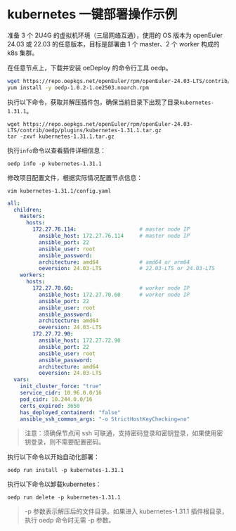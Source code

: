 

# kubernetes 一键部署操作示例

准备 3 个 2U4G 的虚拟机环境（三层网络互通），使用的 OS 版本为 openEuler 24.03 或 22.03 的任意版本，目标是部署由 1 个 master、2 个 worker 构成的 k8s 集群。

在任意节点上，下载并安装 oeDeploy 的命令行工具 oedp。

````bash
wget https://repo.oepkgs.net/openEuler/rpm/openEuler-24.03-LTS/contrib/oedp/noarch/oedp-1.0.2-1.oe2503.noarch.rpm
yum install -y oedp-1.0.2-1.oe2503.noarch.rpm
````

执行以下命令，获取并解压插件包，确保当前目录下出现了目录`kubernetes-1.31.1`。

```shell
wget https://repo.oepkgs.net/openEuler/rpm/openEuler-24.03-LTS/contrib/oedp/plugins/kubernetes-1.31.1.tar.gz
tar -zxvf kubernetes-1.31.1.tar.gz
```

执行`info`命令以查看插件详细信息：

```shell
oedp info -p kubernetes-1.31.1
```

修改项目配置文件，根据实际情况配置节点信息：

```shell
vim kubernetes-1.31.1/config.yaml
```

````yaml
all:
  children:
    masters:
      hosts:
        172.27.76.114:                    # master node IP
          ansible_host: 172.27.76.114     # master node IP
          ansible_port: 22
          ansible_user: root
          ansible_password:
          architecture: amd64             # amd64 or arm64
          oeversion: 24.03-LTS            # 22.03-LTS or 24.03-LTS
    workers:
      hosts:
        172.27.70.60:                     # worker node IP
          ansible_host: 172.27.70.60      # worker node IP
          ansible_port: 22
          ansible_user: root
          ansible_password:
          architecture: amd64
          oeversion: 24.03-LTS
        172.27.72.90:
          ansible_host: 172.27.72.90
          ansible_port: 22
          ansible_user: root
          ansible_password:
          architecture: amd64
          oeversion: 24.03-LTS
  vars:
    init_cluster_force: "true"
    service_cidr: 10.96.0.0/16
    pod_cidr: 10.244.0.0/16
    certs_expired: 3650
    has_deployed_containerd: "false"
    ansible_ssh_common_args: "-o StrictHostKeyChecking=no"
````

> 注意：须确保节点间 ssh 可联通，支持密码登录和密钥登录，如果使用密钥登录，则不需要配置密码。

执行以下命令以开始自动化部署：

```shell
oedp run install -p kubernetes-1.31.1
```

执行以下命令以卸载kubernetes：

```shell
oedp run delete -p kubernetes-1.31.1
```

> -p 参数表示解压后的文件目录。如果进入 kubernetes-1.31.1 插件根目录，执行 oedp 命令时无需 -p 参数。
